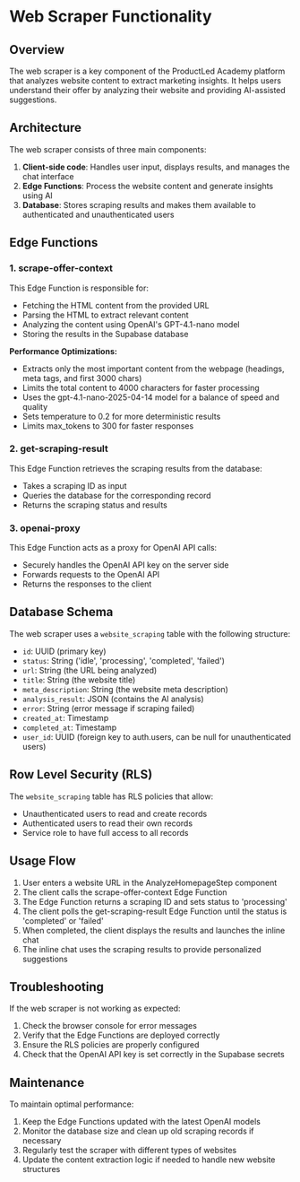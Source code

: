 # Web Scraper Functionality

## Overview

The web scraper is a key component of the ProductLed Academy platform that analyzes website content to extract marketing insights. It helps users understand their offer by analyzing their website and providing AI-assisted suggestions.

## Architecture

The web scraper consists of three main components:

1. **Client-side code**: Handles user input, displays results, and manages the chat interface
2. **Edge Functions**: Process the website content and generate insights using AI
3. **Database**: Stores scraping results and makes them available to authenticated and unauthenticated users

## Edge Functions

### 1. scrape-offer-context

This Edge Function is responsible for:
- Fetching the HTML content from the provided URL
- Parsing the HTML to extract relevant content
- Analyzing the content using OpenAI's GPT-4.1-nano model
- Storing the results in the Supabase database

**Performance Optimizations:**
- Extracts only the most important content from the webpage (headings, meta tags, and first 3000 chars)
- Limits the total content to 4000 characters for faster processing
- Uses the gpt-4.1-nano-2025-04-14 model for a balance of speed and quality
- Sets temperature to 0.2 for more deterministic results
- Limits max_tokens to 300 for faster responses

### 2. get-scraping-result

This Edge Function retrieves the scraping results from the database:
- Takes a scraping ID as input
- Queries the database for the corresponding record
- Returns the scraping status and results

### 3. openai-proxy

This Edge Function acts as a proxy for OpenAI API calls:
- Securely handles the OpenAI API key on the server side
- Forwards requests to the OpenAI API
- Returns the responses to the client

## Database Schema

The web scraper uses a `website_scraping` table with the following structure:

- `id`: UUID (primary key)
- `status`: String ('idle', 'processing', 'completed', 'failed')
- `url`: String (the URL being analyzed)
- `title`: String (the website title)
- `meta_description`: String (the website meta description)
- `analysis_result`: JSON (contains the AI analysis)
- `error`: String (error message if scraping failed)
- `created_at`: Timestamp
- `completed_at`: Timestamp
- `user_id`: UUID (foreign key to auth.users, can be null for unauthenticated users)

## Row Level Security (RLS)

The `website_scraping` table has RLS policies that allow:
- Unauthenticated users to read and create records
- Authenticated users to read their own records
- Service role to have full access to all records

## Usage Flow

1. User enters a website URL in the AnalyzeHomepageStep component
2. The client calls the scrape-offer-context Edge Function
3. The Edge Function returns a scraping ID and sets status to 'processing'
4. The client polls the get-scraping-result Edge Function until the status is 'completed' or 'failed'
5. When completed, the client displays the results and launches the inline chat
6. The inline chat uses the scraping results to provide personalized suggestions

## Troubleshooting

If the web scraper is not working as expected:

1. Check the browser console for error messages
2. Verify that the Edge Functions are deployed correctly
3. Ensure the RLS policies are properly configured
4. Check that the OpenAI API key is set correctly in the Supabase secrets

## Maintenance

To maintain optimal performance:

1. Keep the Edge Functions updated with the latest OpenAI models
2. Monitor the database size and clean up old scraping records if necessary
3. Regularly test the scraper with different types of websites
4. Update the content extraction logic if needed to handle new website structures
